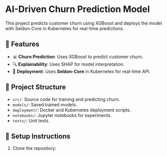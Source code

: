 # AI-Driven Churn Prediction Model

This project predicts customer churn using XGBoost and deploys the model with Seldon-Core in Kubernetes for real-time predictions.

## 📌 Features
- 📊 **Churn Prediction**: Uses XGBoost to predict customer churn.
- 🔍 **Explainability**: Uses SHAP for model interpretation.
- 🚀 **Deployment**: Uses **Seldon-Core** in Kubernetes for real-time API.

## 📂 Project Structure
- `src/`: Source code for training and predicting churn.
- `models/`: Saved trained models.
- `deployment/`: Docker and Kubernetes deployment scripts.
- `notebooks/`: Jupyter notebooks for experiments.
- `tests/`: Unit tests.

## 🚀 Setup Instructions
1. Clone the repository:
